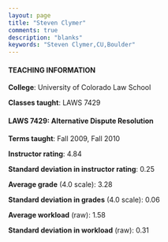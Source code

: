 ```yaml
---
layout: page
title: "Steven Clymer" 
comments: true
description: "blanks"
keywords: "Steven Clymer,CU,Boulder"
---
```

<head>
<script src="https://ajax.googleapis.com/ajax/libs/jquery/2.1.3/jquery.min.js"></script>
<script src="https://dl.dropboxusercontent.com/s/pc42nxpaw1ea4o9/highcharts.js?dl=0"></script>
<!-- <script src="../assets/js/highcharts.js"></script> -->
<style type="text/css">@font-face {
	font-family: "Bebas Neue";
	src: url(https://www.filehosting.org/file/details/544349/BebasNeue Regular.otf) format("opentype");
	}
	h1.Bebas { 
		font-family: "Bebas Neue", Verdana, Tahoma;
	}
</style>
</head>
	   
#### TEACHING INFORMATION

**College**: University of Colorado Law School

**Classes taught**: LAWS 7429

#### LAWS 7429: Alternative Dispute Resolution

**Terms taught**: Fall 2009, Fall 2010

**Instructor rating**: 4.84

**Standard deviation in instructor rating**: 0.25

**Average grade** (4.0 scale): 3.28

**Standard deviation in grades** (4.0 scale): 0.06

**Average workload** (raw): 1.58

**Standard deviation in workload** (raw): 0.31

